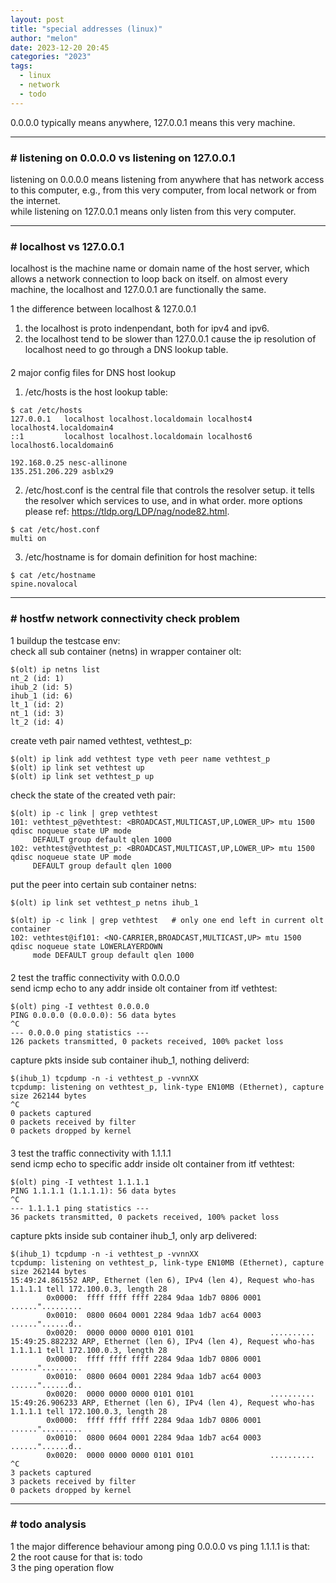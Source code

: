 ```yaml
---
layout: post
title: "special addresses (linux)"
author: "melon"
date: 2023-12-20 20:45
categories: "2023"
tags:
  - linux
  - network
  - todo
---
```


0.0.0.0 typically means anywhere, 127.0.0.1 means this very machine.

<hr>

### # listening on 0.0.0.0 vs listening on 127.0.0.1
listening on 0.0.0.0 means listening from anywhere that
has network access to this computer, e.g., from this very computer, from
local network or from the internet.  
while listening on 127.0.0.1 means only listen from this very computer.

<hr>

### # localhost vs 127.0.0.1
localhost is the machine name or domain name of the host server,
which allows a network connection to loop back on itself.
on almost every machine, the localhost and 127.0.0.1 are functionally the same.

1 the difference between localhost & 127.0.0.1  
1) the localhost is proto indenpendant, both for ipv4 and ipv6.  
2) the localhost tend to be slower than 127.0.0.1 cause the ip resolution of
localhost need to go through a DNS lookup table.

<p style="margin-bottom: 20px;"></p>

2 major config files for DNS host lookup  
1) /etc/hosts is the host lookup table:
```text
$ cat /etc/hosts
127.0.0.1   localhost localhost.localdomain localhost4 localhost4.localdomain4
::1         localhost localhost.localdomain localhost6 localhost6.localdomain6

192.168.0.25 nesc-allinone
135.251.206.229 asblx29
```

2) /etc/host.conf is the central file that controls the resolver setup.
it tells the resolver which services to use, and in what order.
more options please ref: https://tldp.org/LDP/nag/node82.html.
```text
$ cat /etc/host.conf
multi on
```

3) /etc/hostname is for domain definition for host machine:
```text
$ cat /etc/hostname
spine.novalocal
```

<hr>

### # hostfw network connectivity check problem
1 buildup the testcase env:  
check all sub container (netns) in wrapper container olt:
```text
$(olt) ip netns list
nt_2 (id: 1)
ihub_2 (id: 5)
ihub_1 (id: 6)
lt_1 (id: 2)
nt_1 (id: 3)
lt_2 (id: 4)
```

create veth pair named vethtest, vethtest_p:
```text
$(olt) ip link add vethtest type veth peer name vethtest_p
$(olt) ip link set vethtest up
$(olt) ip link set vethtest_p up
```

check the state of the created veth pair:
```text
$(olt) ip -c link | grep vethtest
101: vethtest_p@vethtest: <BROADCAST,MULTICAST,UP,LOWER_UP> mtu 1500 qdisc noqueue state UP mode
     DEFAULT group default qlen 1000
102: vethtest@vethtest_p: <BROADCAST,MULTICAST,UP,LOWER_UP> mtu 1500 qdisc noqueue state UP mode
     DEFAULT group default qlen 1000
```

put the peer into certain sub container netns:
```text
$(olt) ip link set vethtest_p netns ihub_1 

$(olt) ip -c link | grep vethtest   # only one end left in current olt container
102: vethtest@if101: <NO-CARRIER,BROADCAST,MULTICAST,UP> mtu 1500 qdisc noqueue state LOWERLAYERDOWN
     mode DEFAULT group default qlen 1000
```

<p style="margin-bottom: 20px;"></p>

2 test the traffic connectivity with 0.0.0.0  
send icmp echo to any addr inside olt container from itf vethtest:
```text
$(olt) ping -I vethtest 0.0.0.0
PING 0.0.0.0 (0.0.0.0): 56 data bytes
^C
--- 0.0.0.0 ping statistics ---
126 packets transmitted, 0 packets received, 100% packet loss
```

capture pkts inside sub container ihub_1, nothing deliverd:
```text
$(ihub_1) tcpdump -n -i vethtest_p -vvnnXX
tcpdump: listening on vethtest_p, link-type EN10MB (Ethernet), capture size 262144 bytes
^C
0 packets captured
0 packets received by filter
0 packets dropped by kernel
```

<p style="margin-bottom: 20px;"></p>

3 test the traffic connectivity with 1.1.1.1  
send icmp echo to specific addr inside olt container from itf vethtest:
```text
$(olt) ping -I vethtest 1.1.1.1
PING 1.1.1.1 (1.1.1.1): 56 data bytes
^C
--- 1.1.1.1 ping statistics ---
36 packets transmitted, 0 packets received, 100% packet loss
```

capture pkts inside sub container ihub_1, only arp delivered:
```text
$(ihub_1) tcpdump -n -i vethtest_p -vvnnXX
tcpdump: listening on vethtest_p, link-type EN10MB (Ethernet), capture size 262144 bytes
15:49:24.861552 ARP, Ethernet (len 6), IPv4 (len 4), Request who-has 1.1.1.1 tell 172.100.0.3, length 28
        0x0000:  ffff ffff ffff 2284 9daa 1db7 0806 0001  ......".........
        0x0010:  0800 0604 0001 2284 9daa 1db7 ac64 0003  ......"......d..
        0x0020:  0000 0000 0000 0101 0101                 ..........
15:49:25.882232 ARP, Ethernet (len 6), IPv4 (len 4), Request who-has 1.1.1.1 tell 172.100.0.3, length 28
        0x0000:  ffff ffff ffff 2284 9daa 1db7 0806 0001  ......".........
        0x0010:  0800 0604 0001 2284 9daa 1db7 ac64 0003  ......"......d..
        0x0020:  0000 0000 0000 0101 0101                 ..........
15:49:26.906233 ARP, Ethernet (len 6), IPv4 (len 4), Request who-has 1.1.1.1 tell 172.100.0.3, length 28
        0x0000:  ffff ffff ffff 2284 9daa 1db7 0806 0001  ......".........
        0x0010:  0800 0604 0001 2284 9daa 1db7 ac64 0003  ......"......d..
        0x0020:  0000 0000 0000 0101 0101                 ..........
^C
3 packets captured
3 packets received by filter
0 packets dropped by kernel
```

<hr>

### # todo analysis
1 the major difference behaviour among ping 0.0.0.0 vs ping 1.1.1.1 is that:  
2 the root cause for that is: todo  
3 the ping operation flow
